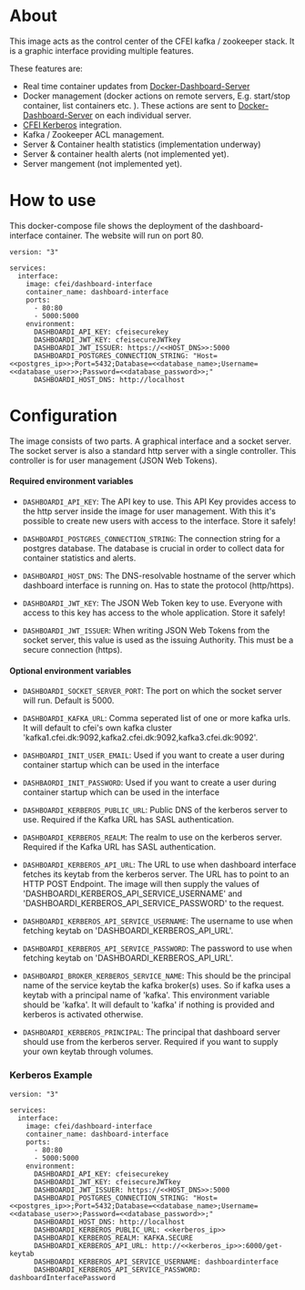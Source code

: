 # About
This image acts as the control center of the CFEI kafka / zookeeper stack. It is a graphic interface providing multiple features.

These features are:
* Real time container updates from [Docker-Dashboard-Server](https://github.com/jakobhviid/Dashboard-Server-Docker)
* Docker management (docker actions on remote servers, E.g. start/stop container, list containers etc. ). These actions are sent to [Docker-Dashboard-Server](https://github.com/jakobhviid/Dashboard-Server-Docker) on each individual server.
* [CFEI Kerberos](https://github.com/jakobhviid/Kerberos-Server-Docker) integration.
* Kafka / Zookeeper ACL management.
* Server & Container health statistics (implementation underway)
* Server & container health alerts (not implemented yet).
* Server mangement (not implemented yet).

# How to use
This docker-compose file shows the deployment of the dashboard-interface container. The website will run on port 80.

```
version: "3"

services:
  interface:
    image: cfei/dashboard-interface
    container_name: dashboard-interface
    ports:
      - 80:80
      - 5000:5000
    environment: 
      DASHBOARDI_API_KEY: cfeisecurekey
      DASHBOARDI_JWT_KEY: cfeisecureJWTkey
      DASHBOARDI_JWT_ISSUER: https://<<HOST_DNS>>:5000
      DASHBOARDI_POSTGRES_CONNECTION_STRING: "Host=<<postgres_ip>>;Port=5432;Database=<<database_name>;Username=<<database_user>>;Password=<<database_password>>;"
      DASHBOARDI_HOST_DNS: http://localhost

```

# Configuration
The image consists of two parts. A graphical interface and a socket server. The socket server is also a standard http server with a single controller. This controller is for user management (JSON Web Tokens).

#### Required environment variables
  
- `DASHBOARDI_API_KEY`: The API key to use. This API Key provides access to the http server inside the image for user management. With this it's possible to create new users with access to the interface. Store it safely!
  
- `DASHBOARDI_POSTGRES_CONNECTION_STRING`: The connection string for a postgres database. The database is crucial in order to collect data for container statistics and alerts.

- `DASHBOARDI_HOST_DNS`: The DNS-resolvable hostname of the server which dashboard interface is running on. Has to state the protocol (http/https).
  
- `DASHBOARDI_JWT_KEY`: The JSON Web Token key to use. Everyone with access to this key has access to the whole application. Store it safely!

- `DASHBOARDI_JWT_ISSUER`: When writing JSON Web Tokens from the socket server, this value is used as the issuing Authority. This must be a secure connection (https).

#### Optional environment variables

- `DASHBOARDI_SOCKET_SERVER_PORT`: The port on which the socket server will run. Default is 5000.

- `DASHBOARDI_KAFKA_URL`: Comma seperated list of one or more kafka urls. It will default to cfei's own kafka cluster 'kafka1.cfei.dk:9092,kafka2.cfei.dk:9092,kafka3.cfei.dk:9092'.

- `DASHBOARDI_INIT_USER_EMAIL`: Used if you want to create a user during container startup which can be used in the interface

- `DASHBAORDI_INIT_PASSWORD`: Used if you want to create a user during container startup which can be used in the interface

- `DASHBOARDI_KERBEROS_PUBLIC_URL`: Public DNS of the kerberos server to use. Required if the Kafka URL has SASL authentication.

- `DASHBOARDI_KERBEROS_REALM`: The realm to use on the kerberos server. Required if the Kafka URL has SASL authentication.

- `DASHBOARDI_KERBEROS_API_URL`: The URL to use when dashboard interface fetches its keytab from the kerberos server. The URL has to point to an HTTP POST Endpoint. The image will then supply the values of 'DASHBOARDI_KERBEROS_API_SERVICE_USERNAME' and 'DASHBOARDI_KERBEROS_API_SERVICE_PASSWORD' to the request.

- `DASHBOARDI_KERBEROS_API_SERVICE_USERNAME`: The username to use when fetching keytab on 'DASHBOARDI_KERBEROS_API_URL'.

- `DASHBOARDI_KERBEROS_API_SERVICE_PASSWORD`: The password to use when fetching keytab on 'DASHBOARDI_KERBEROS_API_URL'.

- `DASHBOARDI_BROKER_KERBEROS_SERVICE_NAME`: This should be the principal name of the service keytab the kafka broker(s) uses. So if kafka uses a keytab with a principal name of 'kafka'. This environment variable should be 'kafka'. It will default to 'kafka' if nothing is provided and kerberos is activated otherwise.

- `DASHBOARDI_KERBEROS_PRINCIPAL`: The principal that dashboard server should use from the kerberos server. Required if you want to supply your own keytab through volumes.

### Kerberos Example

```
version: "3"

services:
  interface:
    image: cfei/dashboard-interface
    container_name: dashboard-interface
    ports:
      - 80:80
      - 5000:5000
    environment:
      DASHBOARDI_API_KEY: cfeisecurekey
      DASHBOARDI_JWT_KEY: cfeisecureJWTkey
      DASHBOARDI_JWT_ISSUER: https://<<HOST_DNS>>:5000
      DASHBOARDI_POSTGRES_CONNECTION_STRING: "Host=<<postgres_ip>>;Port=5432;Database=<<database_name>;Username=<<database_user>>;Password=<<database_password>>;"
      DASHBOARDI_HOST_DNS: http://localhost
      DASHBOARDI_KERBEROS_PUBLIC_URL: <<kerberos_ip>>
      DASHBOARDI_KERBEROS_REALM: KAFKA.SECURE
      DASHBOARDI_KERBEROS_API_URL: http://<<kerberos_ip>>:6000/get-keytab
      DASHBOARDI_KERBEROS_API_SERVICE_USERNAME: dashboardinterface
      DASHBOARDI_KERBEROS_API_SERVICE_PASSWORD: dashboardInterfacePassword
```

